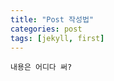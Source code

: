 ```yaml
---
title: "Post 작성법"
categories: post
tags: [jekyll, first]
---
```


<pre><code>내용은 어디다 써?</code></pre>
